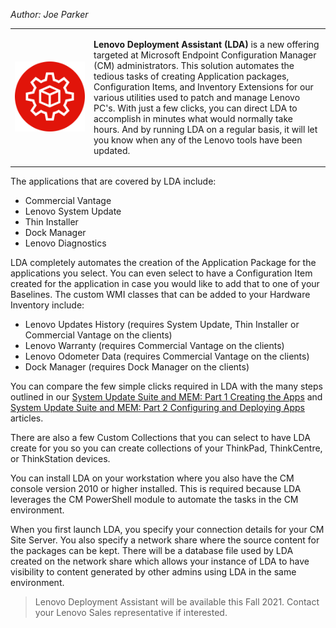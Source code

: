*Author: Joe Parker*
<table><tr><td width="25%"><img src='../img/2021/lda-logo.png' /></td><td>

**Lenovo Deployment Assistant (LDA)** is a new offering targeted at Microsoft Endpoint Configuration Manager (CM) administrators. This solution automates the tedious tasks of creating Application packages, Configuration Items, and Inventory Extensions for our various utilities used to patch and manage Lenovo PC's. With just a few clicks, you can direct LDA to accomplish in minutes what would normally take hours. And by running LDA on a regular basis, it will let you know when any of the Lenovo tools have been updated. 
</td></tr></table>

The applications that are covered by LDA include:

- Commercial Vantage
- Lenovo System Update
- Thin Installer
- Dock Manager
- Lenovo Diagnostics

LDA completely automates the creation of the Application Package for the applications you select. You can even select to have a Configuration Item created for the application in case you would like to add that to one of your Baselines. The custom WMI classes that can be added to your Hardware Inventory include:
- Lenovo Updates History (requires System Update, Thin Installer or Commercial Vantage on the clients)
- Lenovo Warranty (requires Commercial Vantage on the clients)
- Lenovo Odometer Data (requires Commercial Vantage on the clients)
- Dock Manager (requires Dock Manager on the clients)

You can compare the few simple clicks required in LDA with the many steps outlined in our [System Update Suite and MEM: Part 1 Creating the Apps](https://thinkdeploy.blogspot.com/2020/01/system-update-suite-and-mem-part-1.html) and [System Update Suite and MEM: Part 2 Configuring and Deploying Apps](https://thinkdeploy.blogspot.com/2020/03/system-update-suite-and-mem-part-2.html) articles.

There are also a few Custom Collections that you can select to have LDA create for you so you can create collections of your ThinkPad, ThinkCentre, or ThinkStation devices. 

You can install LDA on your workstation where you also have the CM console version 2010 or higher installed. This is required because LDA leverages the CM PowerShell module to automate the tasks in the CM environment. 

When you first launch LDA, you specify your connection details for your CM Site Server. You also specify a network share where the source content for the packages can be kept. There will be a database file used by LDA created on the network share which allows your instance of LDA to have visibility to content generated by other admins using LDA in the same environment. 

> Lenovo Deployment Assistant will be available this Fall 2021. Contact your Lenovo Sales representative if interested.
